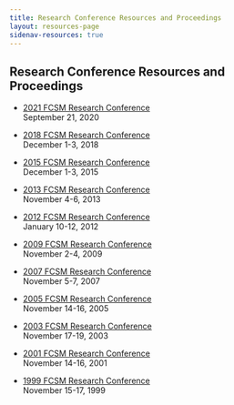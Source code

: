 ```yaml
---
title: Research Conference Resources and Proceedings
layout: resources-page
sidenav-resources: true
---
```


<h2 class="page-sub-title">Research Conference Resources and Proceedings</h2>
<p></p>

<ul class="fcsm-research-links">
  <li>
    <p><a class="fcsm-main-links" href="#">2021 FCSM Research Conference</a><br />
    September 21, 2020</p>
  </li>
  <li>
    <p><a class="fcsm-main-links" href="#">2018 FCSM Research Conference</a><br />
    December 1-3, 2018</p>
  </li>
  <li>
    <p><a class="fcsm-main-links" href="#">2015 FCSM Research Conference</a><br />
    December 1-3, 2015</p>
  </li>
  <li>
    <p><a class="fcsm-main-links" href="#">2013 FCSM Research Conference</a><br />
    November 4-6, 2013</p>
  </li>
  <li>
    <p><a class="fcsm-main-links" href="#">2012 FCSM Research Conference</a><br />
    January 10-12, 2012</p>
  </li>
  <li>
    <p><a class="fcsm-main-links" href="#">2009 FCSM Research Conference</a><br />
    November 2-4, 2009</p>
  </li>
  <li>
    <p><a class="fcsm-main-links" href="#">2007 FCSM Research Conference</a><br />
    November 5-7, 2007</p>
  </li>
  <li>
    <p><a class="fcsm-main-links" href="#">2005 FCSM Research Conference</a><br />
    November 14-16, 2005</p>
  </li>
  <li>
    <p><a class="fcsm-main-links" href="#">2003 FCSM Research Conference</a><br />
    November 17-19, 2003</p>
  </li>
  <li>
    <p><a class="fcsm-main-links" href="#">2001 FCSM Research Conference</a><br />
    November 14-16, 2001</p>
  </li>
  <li>
    <p><a class="fcsm-main-links" href="#">1999 FCSM Research Conference</a><br />
    November 15-17, 1999</p>
  </li>
</ul>